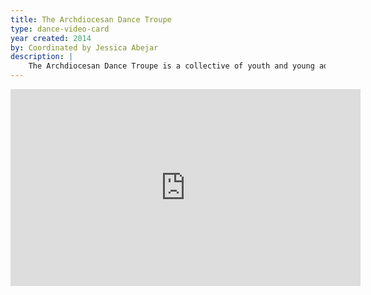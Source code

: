 ```yaml
---
title: The Archdiocesan Dance Troupe
type: dance-video-card
year created: 2014
by: Coordinated by Jessica Abejar
description: |
    The Archdiocesan Dance Troupe is a collective of youth and young adult dance groups from across the Archdiocese of New York. They have danced at New York Catholic Youth Day in 2014, 2015, and 2016. Jessica Abejar coordinates the Troupe by inviting groups who would like to perform. Each group choreographs a short section of the dance, with a large group ending and/or beginning section choreographed by Jessica Abejar.
---
```

<iframe width="560" height="315" src="https://www.youtube.com/embed/oVBh1BI2pBE" frameborder="0" allow="accelerometer; autoplay; encrypted-media; gyroscope; picture-in-picture" allowfullscreen></iframe>